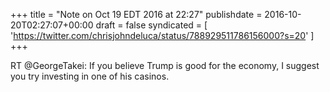 +++
title = "Note on Oct 19 EDT 2016 at 22:27"
publishdate = 2016-10-20T02:27:07+00:00
draft = false
syndicated = [ 'https://twitter.com/chrisjohndeluca/status/788929511786156000?s=20' ]
+++

RT @GeorgeTakei: If you believe Trump is good for the economy, I suggest you try investing in one of his casinos.
